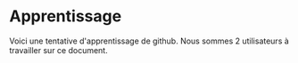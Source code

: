 # Apprentissage


Voici une tentative d'apprentissage de github. Nous sommes 2 utilisateurs à travailler sur ce document.
